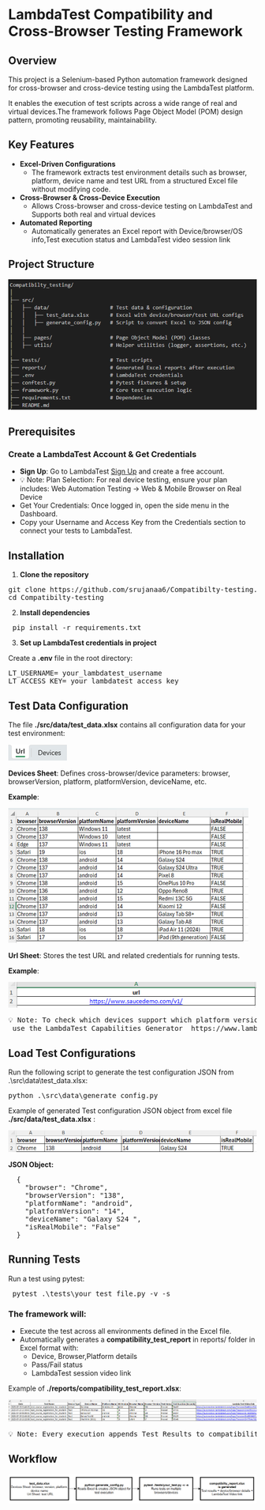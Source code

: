 # LambdaTest Compatibility and Cross-Browser Testing Framework

## Overview
This project is a Selenium-based Python automation framework designed for cross-browser and cross-device testing using the LambdaTest platform. 

It enables the execution of test scripts across a wide range of real and virtual devices.The framework follows Page Object Model (POM) design pattern, promoting reusability, maintainability.

## Key Features
- **Excel-Driven Configurations**
  - The framework extracts test environment details such as browser, platform, device name and test URL from a structured Excel file without modifying code.
- **Cross-Browser & Cross-Device Execution**
  - Allows Cross-browser and cross-device testing on LambdaTest and Supports both real and virtual devices
- **Automated Reporting**
  - Automatically generates an Excel report with Device/browser/OS info,Test execution status and LambdaTest video session link

## Project Structure
![alt text](image-1.png)

## Prerequisites
### Create a LambdaTest Account & Get Credentials
-	**Sign Up**: Go to LambdaTest [Sign Up](https://accounts.lambdatest.com/dashboard) and create a free account.
- 💡 Note: Plan Selection: For real device testing, ensure your plan includes: Web Automation Testing → Web & Mobile Browser on Real Device
- Get Your Credentials: Once logged in, open the side menu in the Dashboard.
- Copy your Username and Access Key from the Credentials section to connect your tests to LambdaTest.

## Installation
1. **Clone the repository**

<pre>
git clone https://github.com/srujanaa6/Compatibilty-testing.git
cd Compatibilty-testing
</pre>

2. **Install dependencies**

<pre> pip install -r requirements.txt </pre>

3. **Set up LambdaTest credentials in project**

Create a **.env** file in the root directory:
<pre>LT_USERNAME= your_lambdatest_username
LT_ACCESS_KEY= your_lambdatest_access_key
</pre>

## Test Data Configuration
The file **./src/data/test_data.xlsx** contains all configuration data for your test environment:

![alt text](image-7.png)

**Devices Sheet**: Defines cross-browser/device parameters:
browser, browserVersion, platform, platformVersion, deviceName, etc.

**Example**:

![alt text](image.png)

**Url Sheet**: Stores the test URL and related credentials for running tests.

**Example**:

![alt text](image-5.png)

<pre>
💡 Note: To check which devices support which platform versions:
 use the LambdaTest Capabilities Generator  https://www.lambdatest.com/capabilities-generator/.
</pre>

## Load Test Configurations
Run the following script to generate the test configuration JSON from .\src\data\test_data.xlsx:

<pre>python .\src\data\generate_config.py</pre>

Example of generated Test configuration JSON object from excel file **./src/data/test_data.xlsx** :

![alt text](image-3.png)

**JSON Object:**
<pre>
  {
    "browser": "Chrome",
    "browserVersion": "138",
    "platformName": "android",
    "platformVersion": "14",
    "deviceName": "Galaxy S24 ",
    "isRealMobile": "False"
  }
</pre>

## Running Tests
Run a test using pytest:
<pre> pytest .\tests\your_test_file.py -v -s </pre>

### The framework will:
- Execute the test across all environments defined in the Excel file.
- Automatically generates a **compatibility_test_report** in reports/ folder in Excel format with:
  - Device, Browser,Platform details
  - Pass/Fail status
  - LambdaTest session video link

Example of **./reports/compatibility_test_report.xlsx**:

![alt text](image-2.png)

<pre>
💡 Note: Every execution appends Test Results to compatibility_test_report
</pre>


## Workflow

![alt text](image-6.png)